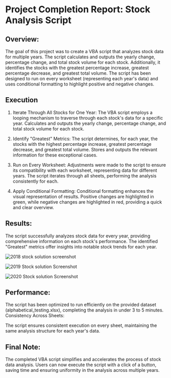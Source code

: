 # Project Completion Report: Stock Analysis Script

## Overview:
The goal of this project was to create a VBA script that analyzes stock data for multiple years. The script calculates and outputs the yearly change, percentage change, and total stock volume for each stock. Additionally, it identifies the stocks with the greatest percentage increase, greatest percentage decrease, and greatest total volume. The script has been designed to run on every worksheet (representing each year's data) and uses conditional formatting to highlight positive and negative changes.

## Execution
1. Iterate Through All Stocks for One Year:
The VBA script employs a looping mechanism to traverse through each stock's data for a specific year.
Calculates and outputs the yearly change, percentage change, and total stock volume for each stock.

2. Identify "Greatest" Metrics:
The script determines, for each year, the stocks with the highest percentage increase, greatest percentage decrease, and greatest total volume.
Stores and outputs the relevant information for these exceptional cases.

3. Run on Every Worksheet:
Adjustments were made to the script to ensure its compatibility with each worksheet, representing data for different years.
The script iterates through all sheets, performing the analysis consistently for each.

4. Apply Conditional Formatting:
Conditional formatting enhances the visual representation of results.
Positive changes are highlighted in green, while negative changes are highlighted in red, providing a quick and clear overview.

## Results:

The script successfully analyzes stock data for every year, providing comprehensive information on each stock's performance.
The identified "Greatest" metrics offer insights into notable stock trends for each year.

![2018 stock solution screenshot](https://github.com/Jmoodina/VBA-Challenge/assets/141544196/cdbb4c77-5ba6-4eb8-8019-b03c22fe8119)

![2019 Stock solution Screenshot](https://github.com/Jmoodina/VBA-Challenge/assets/141544196/b8a5ba5e-8c36-46b6-b75a-f0befe77f445)

![2020 Stock solution Screenshot](https://github.com/Jmoodina/VBA-Challenge/assets/141544196/1749b8e2-1f43-4536-92de-828276347f02)

## Performance:

The script has been optimized to run efficiently on the provided dataset (alphabetical_testing.xlsx), completing the analysis in under 3 to 5 minutes.
Consistency Across Sheets:

The script ensures consistent execution on every sheet, maintaining the same analysis structure for each year's data.

## Final Note:

The completed VBA script simplifies and accelerates the process of stock data analysis. Users can now execute the script with a click of a button, saving time and ensuring uniformity in the analysis across multiple years.
